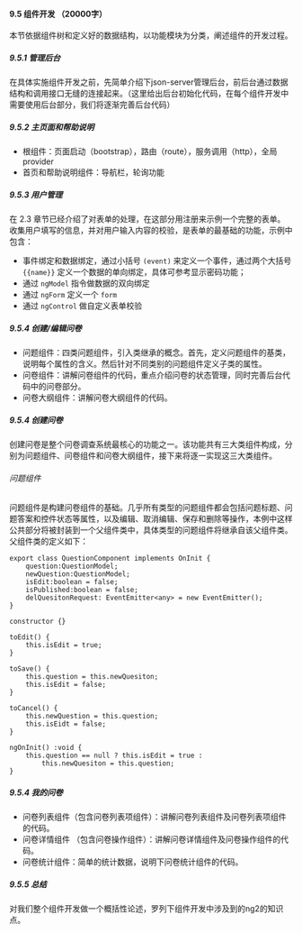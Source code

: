 #### 9.5 组件开发 （20000字）

本节依据组件树和定义好的数据结构，以功能模块为分类，阐述组件的开发过程。

##### 9.5.1 管理后台

在具体实施组件开发之前，先简单介绍下json-server管理后台，前后台通过数据结构和调用接口无缝的连接起来。（这里给出后台初始化代码，在每个组件开发中需要使用后台部分，我们将逐渐完善后台代码）

##### 9.5.2 主页面和帮助说明

- 根组件：页面启动（bootstrap），路由（route），服务调用（http），全局provider
- 首页和帮助说明组件：导航栏，轮询功能

##### 9.5.3 用户管理

在 2.3 章节已经介绍了对表单的处理，在这部分用注册来示例一个完整的表单。收集用户填写的信息，并对用户输入内容的校验，是表单的最基础的功能，示例中包含：

+ 事件绑定和数据绑定，通过小括号 `(event)` 来定义一个事件，通过两个大括号 `{{name}}` 定义一个数据的单向绑定，具体可参考显示密码功能；
+ 通过 `ngModel` 指令做数据的双向绑定
+ 通过 `ngForm` 定义一个 `form`
+ 通过 `ngControl` 做自定义表单校验

##### 9.5.4 创建/编辑问卷

- 问题组件：四类问题组件，引入类继承的概念。首先，定义问题组件的基类，说明每个属性的含义。然后针对不同类别的问题组件定义子类的属性。
- 问卷组件：讲解问卷组件的代码，重点介绍问卷的状态管理，同时完善后台代码中的问卷部分。
- 问卷大纲组件：讲解问卷大纲组件的代码。

##### 9.5.4 创建问卷

创建问卷是整个问卷调查系统最核心的功能之一。该功能共有三大类组件构成，分别为问题组件、问卷组件和问卷大纲组件，接下来将逐一实现这三大类组件。

###### 问题组件

问题组件是构建问卷组件的基础。几乎所有类型的问题组件都会包括问题标题、问题答案和控件状态等属性，以及编辑、取消编辑、保存和删除等操作，本例中这样公共部分将被封装到一个父组件类中，具体类型的问题组件将继承自该父组件类。父组件类的定义如下：

	export class QuestionComponent implements OnInit {
		question:QuestionModel;
		newQuestion:QuestionModel;
		isEdit:boolean = false;
		isPublished:boolean = false;
		delQuesitonRequest: EventEmitter<any> = new EventEmitter();
	}

	constructor {}

	toEdit() {
		this.isEdit = true;
	}

	toSave() {
		this.question = this.newQuesiton;
		this.isEdit = false;
	}

	toCancel() {
		this.newQuestion = this.question;
		this.isEidt = false;
	}

	ngOnInit() :void {
		this.question == null ? this.isEdit = true :
			this.newQuesiton = this.question;
	}


##### 9.5.4 我的问卷

- 问卷列表组件（包含问卷列表项组件）：讲解问卷列表组件及问卷列表项组件的代码。
- 问卷详情组件 （包含问卷操作组件）：讲解问卷详情组件及问卷操作组件的代码。
- 问卷统计组件：简单的统计数据，说明下问卷统计组件的代码。

##### 9.5.5 总结

对我们整个组件开发做一个概括性论述，罗列下组件开发中涉及到的ng2的知识点。
